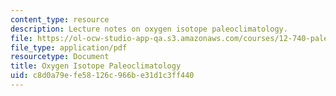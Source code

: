 ```yaml
---
content_type: resource
description: Lecture notes on oxygen isotope paleoclimatology.
file: https://ol-ocw-studio-app-qa.s3.amazonaws.com/courses/12-740-paleoceanography-spring-2008/c8d0a79efe58126c966be31d1c3ff440_lec02.pdf
file_type: application/pdf
resourcetype: Document
title: Oxygen Isotope Paleoclimatology
uid: c8d0a79e-fe58-126c-966b-e31d1c3ff440
---
```

